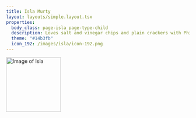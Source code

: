 ```yaml
---
title: Isla Murty
layout: layouts/simple.layout.tsx
properties:
  body_class: page-isla page-type-child
  description: Loves salt and vinegar chips and plain crackers with Philadelphia
  theme: "#14b3fb"
  icon_192: /images/isla/icon-192.png
---
```


<img alt="Image of Isla" height="150" width="150" src="/images/isla/isla-murty_2023.jpg" class="avatar-image">


